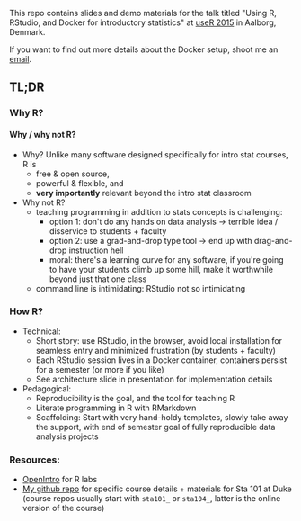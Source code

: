 This repo contains slides and demo materials for the talk 
titled "Using R, RStudio, and Docker for introductory 
statistics" at [useR 2015](http://user2015.math.aau.dk/) 
in Aalborg, Denmark.

If you want to find out more details about the Docker setup,
shoot me an [email](mailto:mine@stat.duke.edu).

## TL;DR

### Why R?

#### Why / why not R?

- Why? Unlike many software designed specifically for
intro stat courses, R is 
    - free & open source, 
    - powerful & flexible, and 
    - **very importantly** relevant beyond the
intro stat classroom
- Why not R?
    - teaching programming in addition to stats concepts
    is challenging:
        * option 1: don't do any hands on data analysis ->
        terrible idea / disservice to students + faculty
        * option 2: use a grad-and-drop type tool -> 
        end up with drag-and-drop instruction hell
        * moral: there's a learning curve for any software,
        if you're going to have your students climb up
        some hill, make it worthwhile beyond just that
        one class
    - command line is intimidating: RStudio not so intimidating

### How R?

- Technical:
    - Short story: use RStudio, in the browser, avoid local
    installation for seamless entry and minimized frustration
    (by students + faculty)
    - Each RStudio session lives in a Docker container, containers
    persist for a semester (or more if you like)
    - See architecture slide in presentation for implementation
    details
- Pedagogical:
    - Reproducibility is the goal, and the tool for teaching R
    - Literate programming in R with RMarkdown
    - Scaffolding: Start with very hand-holdy templates, slowly
    take away the support, with end of semester goal of fully
    reproducible data analysis projects

### Resources:

- [OpenIntro](https://www.openintro.org/stat/labs.php) for R labs
- [My github repo](https://github.com/mine-cetinkaya-rundel) for 
specific course details + materials for Sta 101 at Duke (course 
repos usually start with `sta101_` or `sta104_`, latter is the 
online version of the course)